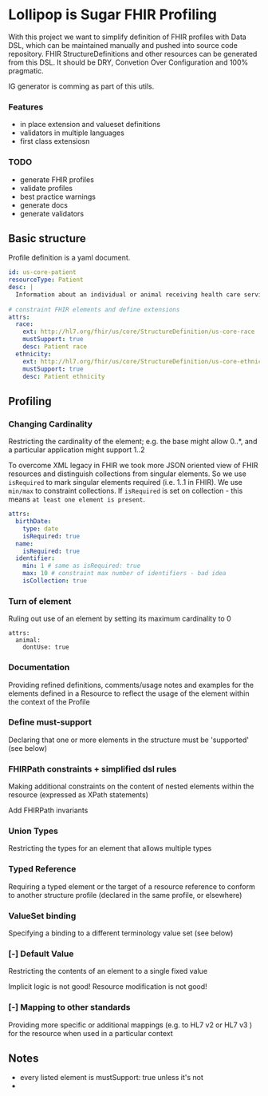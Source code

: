 # Lollipop is Sugar FHIR Profiling

With this project we want to simplify definition of FHIR profiles
with Data DSL, which can be maintained manually and pushed into source
code repository. FHIR StructureDefinitions and other resources can be generated
from this DSL. It should be DRY, Convetion Over Configuration and 100% pragmatic.

IG generator is comming as part of this utils.


### Features

* in place extension and valueset definitions
* validators in multiple languages 
* first class extensiosn 


### TODO

* generate FHIR profiles
* validate profiles
* best practice warnings
* generate docs
* generate validators

## Basic structure

Profile definition is a yaml document. 

```yaml
id: us-core-patient
resourceType: Patient
desc: |
  Information about an individual or animal receiving health care services
  
# constraint FHIR elements and define extensions
attrs:
  race:
    ext: http://hl7.org/fhir/us/core/StructureDefinition/us-core-race
    mustSupport: true
    desc: Patient race
  ethnicity:
    ext: http://hl7.org/fhir/us/core/StructureDefinition/us-core-ethnicity
    mustSupport: true
    desc: Patient ethnicity


```


## Profiling



### Changing Cardinality

Restricting the cardinality of the element; e.g. the base might allow 0..*,
and a particular application might support 1..2

To overcome XML legacy in FHIR we took more JSON oriented view of FHIR resources
and distinguish collections from singular elements. So we use `isRequired` to mark singular
elements required (i.e. 1..1 in FHIR). We use `min/max` to constraint collections. If `isRequired` is set on
collection - this means `at least one element is present`.


```yaml
attrs:
  birthDate:
    type: date
    isRequired: true
  name:
    isRequired: true
  identifier:
    min: 1 # same as isRequired: true
    max: 10 # constraint max number of identifiers - bad idea
    isCollection: true

```

### Turn of element

Ruling out use of an element by setting its maximum cardinality to 0

```
attrs:
  animal:
    dontUse: true
```

### Documentation

Providing refined definitions, comments/usage notes and examples for the elements 
defined in a Resource to reflect the usage of the element within the context of the Profile

### Define must-support

Declaring that one or more elements in the structure must be 'supported' (see below)



### FHIRPath constraints + simplified dsl rules

Making additional constraints on the content of nested elements within the resource 
(expressed as XPath statements)

Add FHIRPath invariants


### Union Types

Restricting the types for an element that allows multiple types

### Typed Reference

Requiring a typed element or the target of a resource reference to conform to 
another structure profile (declared in the same profile, or elsewhere)

### ValueSet binding

Specifying a binding to a different terminology value set (see below)


### [-] Default Value

Restricting the contents of an element to a single fixed value

Implicit logic is not good! 
Resource modification is not good!


### [-] Mapping to other standards

Providing more specific or additional mappings (e.g. to HL7 v2  or HL7 v3 ) 
for the resource when used in a particular context


## Notes

* every listed element is mustSupport: true unless it's not
* 
